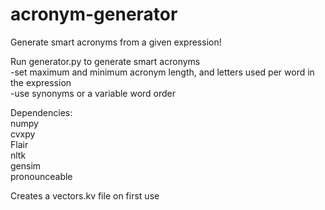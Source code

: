 # acronym-generator
Generate smart acronyms from a given expression!  

Run generator.py to generate smart acronyms   
-set maximum and minimum acronym length, and letters used per word in the expression  
-use synonyms or a variable word order  

Dependencies:   
  numpy  
  cvxpy  
  Flair  
  nltk  
  gensim  
  pronounceable  
 
Creates a vectors.kv file on first use  
  
